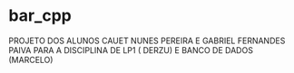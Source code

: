 # bar_cpp
PROJETO DOS ALUNOS CAUET NUNES PEREIRA E GABRIEL FERNANDES PAIVA PARA A DISCIPLINA DE LP1 ( DERZU) E BANCO DE DADOS (MARCELO)
